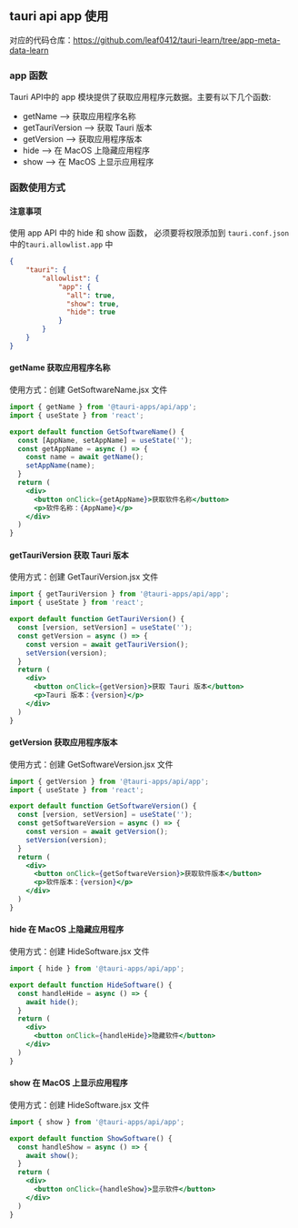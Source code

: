 ## tauri api app 使用

对应的代码仓库：https://github.com/leaf0412/tauri-learn/tree/app-meta-data-learn

### app 函数
Tauri API中的 app 模块提供了获取应用程序元数据。主要有以下几个函数:

-  getName -->  获取应用程序名称
-  getTauriVersion -->  获取 Tauri 版本
-  getVersion -->  获取应用程序版本
-  hide -->  在 MacOS 上隐藏应用程序
-  show -->  在 MacOS 上显示应用程序

### 函数使用方式
#### 注意事项
使用 app API 中的 hide 和 show 函数， 必须要将权限添加到 `tauri.conf.json` 中的`tauri.allowlist.app` 中

```json
{  
    "tauri": {  
        "allowlist": {  
            "app": {
              "all": true, 
              "show": true,
              "hide": true
            }
        }  
    }  
}
```

#### getName  获取应用程序名称
使用方式：创建 GetSoftwareName.jsx 文件
```jsx
import { getName } from '@tauri-apps/api/app';
import { useState } from 'react';

export default function GetSoftwareName() {
  const [AppName, setAppName] = useState('');
  const getAppName = async () => {
    const name = await getName();
    setAppName(name);
  }
  return (
    <div>
      <button onClick={getAppName}>获取软件名称</button>
      <p>软件名称：{AppName}</p>
    </div>
  )
}

```

#### getTauriVersion 获取 Tauri 版本
使用方式：创建 GetTauriVersion.jsx 文件
```jsx
import { getTauriVersion } from '@tauri-apps/api/app';
import { useState } from 'react';

export default function GetTauriVersion() {
  const [version, setVersion] = useState('');
  const getVersion = async () => {
    const version = await getTauriVersion();
    setVersion(version);
  }
  return (
    <div>
      <button onClick={getVersion}>获取 Tauri 版本</button>
      <p>Tauri 版本：{version}</p>
    </div>
  )
}

```

#### getVersion 获取应用程序版本
使用方式：创建 GetSoftwareVersion.jsx 文件
```jsx
import { getVersion } from '@tauri-apps/api/app';
import { useState } from 'react';

export default function GetSoftwareVersion() {
  const [version, setVersion] = useState('');
  const getSoftwareVersion = async () => {
    const version = await getVersion();
    setVersion(version);
  }
  return (
    <div>
      <button onClick={getSoftwareVersion}>获取软件版本</button>
      <p>软件版本：{version}</p>
    </div>
  )
}

```

#### hide  在 MacOS 上隐藏应用程序
使用方式：创建 HideSoftware.jsx 文件
```jsx
import { hide } from '@tauri-apps/api/app';

export default function HideSoftware() {
  const handleHide = async () => {
    await hide();
  }
  return (
    <div>
      <button onClick={handleHide}>隐藏软件</button>
    </div>
  )
}

```

#### show 在 MacOS 上显示应用程序
使用方式：创建 HideSoftware.jsx 文件
```jsx
import { show } from '@tauri-apps/api/app';

export default function ShowSoftware() {
  const handleShow = async () => {
    await show();
  }
  return (
    <div>
      <button onClick={handleShow}>显示软件</button>
    </div>
  )
}

```

